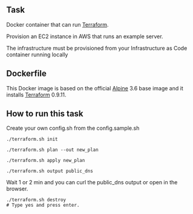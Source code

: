 ## Task

Docker container that can run [Terraform][1].

Provision an EC2 instance in AWS that runs an example server.

The infrastructure must be provisioned from your Infrastructure as Code container running locally

## Dockerfile

This Docker image is based on the official [Alpine][2] 3.6 base image and it installs [Terraform][1] 0.9.11.

## How to run this task

Create your own config.sh from the config.sample.sh

```
./terraform.sh init
```

```
./terraform.sh plan --out new_plan
```

```
./terraform.sh apply new_plan
```

```
./terraform.sh output public_dns
```

Wait 1 or 2 min and you can curl the public_dns output or open in the browser.  

```
./terraform.sh destroy
# Type yes and press enter.
```

[1]: http://www.terraform.io/ "Terraform"
[2]: https://hub.docker.com/_/alpine/ "Alpine"
